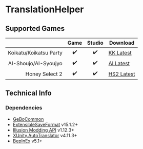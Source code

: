 # TranslationHelper


## Supported Games

|                         | Game  | Studio  | Download     |
| ----------------------: | :---: | :-----: | ------------ |
| Koikatu/Koikatsu Party  | ✔️     | ✔️       | [KK Latest]  |
| AI-Shoujo/AI-Syoujyo    | ✔️     | ✔️       | [AI Latest]  |
| Honey Select 2          | ✔️     | ✔️       | [HS2 Latest] |

## Technical Info


### Dependencies

- [GeBoCommon](https://github.com/GeBo1/GeBoPlugins)
- [ExtensibleSaveFormat](https://github.com/IllusionMods/BepisPlugins) v15.1.2+
- [Illusion Modding API](https://github.com/IllusionMods/IllusionModdingAPI) v1.12.3+
- [XUnity.AutoTranslator](https://github.com/bbepis/XUnity.AutoTranslator) v4.11.3+
- [BepInEx](https://github.com/BepInEx/BepInEx) v5.1+

[//]: # (## Latest Links)

[AI Latest]: https://github.com/GeBo1/GeBoPlugins/releases/download/r11/AI_TranslationHelper.v0.9.4.zip "v0.9.4"
[HS2 Latest]: https://github.com/GeBo1/GeBoPlugins/releases/download/r11/HS2_TranslationHelper.v0.9.4.zip "v0.9.4"
[KK Latest]: https://github.com/GeBo1/GeBoPlugins/releases/download/r11/KK_TranslationHelper.v0.9.4.zip "v0.9.4"